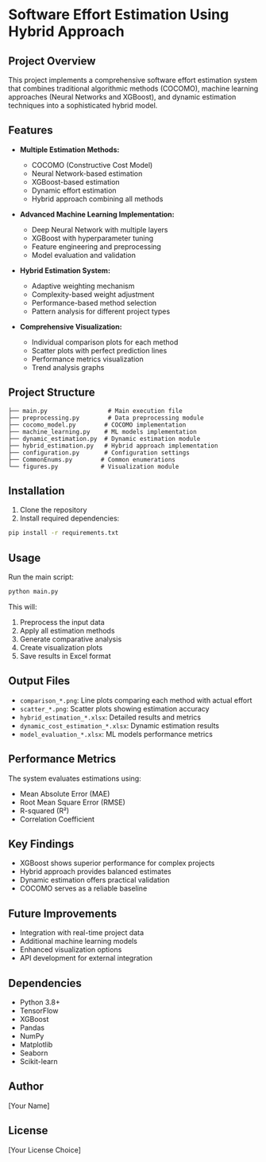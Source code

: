 # Software Effort Estimation Using Hybrid Approach

## Project Overview
This project implements a comprehensive software effort estimation system that combines traditional algorithmic methods (COCOMO), machine learning approaches (Neural Networks and XGBoost), and dynamic estimation techniques into a sophisticated hybrid model.

## Features
- **Multiple Estimation Methods:**
  - COCOMO (Constructive Cost Model)
  - Neural Network-based estimation
  - XGBoost-based estimation
  - Dynamic effort estimation
  - Hybrid approach combining all methods

- **Advanced Machine Learning Implementation:**
  - Deep Neural Network with multiple layers
  - XGBoost with hyperparameter tuning
  - Feature engineering and preprocessing
  - Model evaluation and validation

- **Hybrid Estimation System:**
  - Adaptive weighting mechanism
  - Complexity-based weight adjustment
  - Performance-based method selection
  - Pattern analysis for different project types

- **Comprehensive Visualization:**
  - Individual comparison plots for each method
  - Scatter plots with perfect prediction lines
  - Performance metrics visualization
  - Trend analysis graphs

## Project Structure
```
├── main.py                 # Main execution file
├── preprocessing.py        # Data preprocessing module
├── cocomo_model.py        # COCOMO implementation
├── machine_learning.py    # ML models implementation
├── dynamic_estimation.py  # Dynamic estimation module
├── hybrid_estimation.py   # Hybrid approach implementation
├── configuration.py       # Configuration settings
├── CommonEnums.py        # Common enumerations
└── figures.py            # Visualization module
```

## Installation
1. Clone the repository
2. Install required dependencies:
```bash
pip install -r requirements.txt
```

## Usage
Run the main script:
```bash
python main.py
```

This will:
1. Preprocess the input data
2. Apply all estimation methods
3. Generate comparative analysis
4. Create visualization plots
5. Save results in Excel format

## Output Files
- `comparison_*.png`: Line plots comparing each method with actual effort
- `scatter_*.png`: Scatter plots showing estimation accuracy
- `hybrid_estimation_*.xlsx`: Detailed results and metrics
- `dynamic_cost_estimation_*.xlsx`: Dynamic estimation results
- `model_evaluation_*.xlsx`: ML models performance metrics

## Performance Metrics
The system evaluates estimations using:
- Mean Absolute Error (MAE)
- Root Mean Square Error (RMSE)
- R-squared (R²)
- Correlation Coefficient

## Key Findings
- XGBoost shows superior performance for complex projects
- Hybrid approach provides balanced estimates
- Dynamic estimation offers practical validation
- COCOMO serves as a reliable baseline

## Future Improvements
- Integration with real-time project data
- Additional machine learning models
- Enhanced visualization options
- API development for external integration

## Dependencies
- Python 3.8+
- TensorFlow
- XGBoost
- Pandas
- NumPy
- Matplotlib
- Seaborn
- Scikit-learn

## Author
[Your Name]

## License
[Your License Choice] 